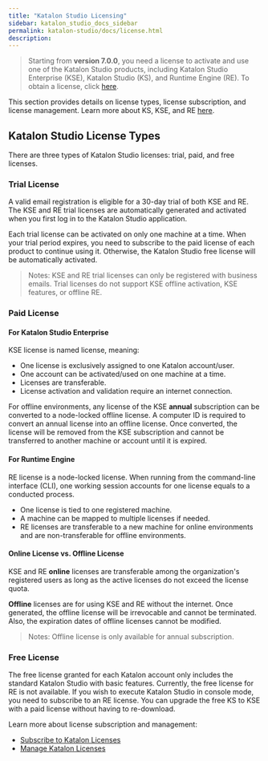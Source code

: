 ```yaml
---
title: "Katalon Studio Licensing"
sidebar: katalon_studio_docs_sidebar
permalink: katalon-studio/docs/license.html
description:
---
```


> Starting from **version 7.0.0**, you need a license to activate and use one of the Katalon Studio products, including Katalon Studio Enterprise (KSE), Katalon Studio (KS), and Runtime Engine (RE). To obtain a license, click [here](https://www.katalon.com/pricing).

This section provides details on license types, license subscription, and license management. Learn more about KS, KSE, and RE [here](https://www.katalon.com/pricing).

## Katalon Studio License Types

There are three types of Katalon Studio licenses: trial, paid, and free licenses.

### Trial License

A valid email registration is eligible for a 30-day trial of both KSE and RE. The KSE and RE trial licenses are automatically generated and activated when you first log in to the Katalon Studio application.

Each trial license can be activated on only one machine at a time. When your trial period expires, you need to subscribe to the paid license of each product to continue using it. Otherwise, the Katalon Studio free license will be automatically activated.

> Notes: KSE and RE trial licenses can only be registered with business emails. Trial licenses do not support KSE offline activation, KSE features, or offline RE.

### Paid License

#### For Katalon Studio Enterprise

KSE license is named license, meaning:

* One license is exclusively assigned to one Katalon account/user.
* One account can be activated/used on one machine at a time.
* Licenses are transferable.
* License activation and validation require an internet connection.

For offline environments, any license of the KSE **annual** subscription can be converted to a node-locked offline license. A computer ID is required to convert an annual license into an offline license. Once converted, the license will be removed from the KSE subscription and cannot be transferred to another machine or account until it is expired.

#### For Runtime Engine

RE license is a node-locked license. When running from the command-line interface (CLI), one working session accounts for one license equals to a conducted process.

* One license is tied to one registered machine.
* A machine can be mapped to multiple licenses if needed.
* RE licenses are transferable to a new machine for online environments and are non-transferable for offline environments.

#### Online License vs. Offline License

KSE and RE **online** licenses are transferable among the organization's registered users as long as the active licenses do not exceed the license quota.

**Offline** licenses are for using KSE and RE without the internet. Once generated, the offline license will be irrevocable and cannot be terminated. Also, the expiration dates of offline licenses cannot be modified.

> Notes: Offline license is only available for annual subscription.

### Free License

The free license granted for each Katalon account only includes the standard Katalon Studio with basic features. Currently, the free license for RE is not available. If you wish to execute Katalon Studio in console mode, you need to subscribe to an RE license. You can upgrade the free KS to KSE with a paid license without having to re-download.

Learn more about license subscription and management:

* [Subscribe to Katalon Licenses](/katalon-studio/docs/license-subscription.html)
* [Manage Katalon Licenses](/katalon-studio/docs/license-management.html)
